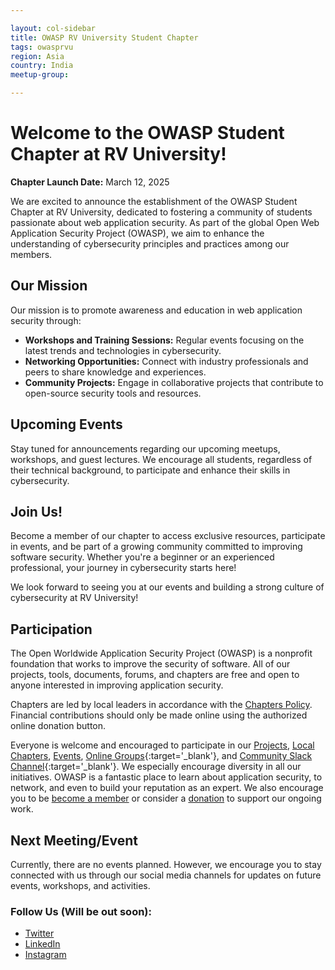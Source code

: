 ```yaml
---

layout: col-sidebar
title: OWASP RV University Student Chapter
tags: owasprvu
region: Asia
country: India
meetup-group:

---
```

# Welcome to the OWASP Student Chapter at RV University!

**Chapter Launch Date:** March 12, 2025

We are excited to announce the establishment of the OWASP Student Chapter at RV University, dedicated to fostering a community of students passionate about web application security. As part of the global Open Web Application Security Project (OWASP), we aim to enhance the understanding of cybersecurity principles and practices among our members.

## Our Mission
Our mission is to promote awareness and education in web application security through:

- **Workshops and Training Sessions:** Regular events focusing on the latest trends and technologies in cybersecurity.
- **Networking Opportunities:** Connect with industry professionals and peers to share knowledge and experiences.
- **Community Projects:** Engage in collaborative projects that contribute to open-source security tools and resources.

## Upcoming Events
Stay tuned for announcements regarding our upcoming meetups, workshops, and guest lectures. We encourage all students, regardless of their technical background, to participate and enhance their skills in cybersecurity.

## Join Us!
Become a member of our chapter to access exclusive resources, participate in events, and be part of a growing community committed to improving software security. Whether you're a beginner or an experienced professional, your journey in cybersecurity starts here!

We look forward to seeing you at our events and building a strong culture of cybersecurity at RV University!

## Participation
The Open Worldwide Application Security Project (OWASP) is a nonprofit foundation that works to improve the security of software. All of our projects, tools, documents, forums, and chapters are free and open to anyone interested in improving application security. 

Chapters are led by local leaders in accordance with the [Chapters Policy](/www-policy/operational/chapters). Financial contributions should only be made online using the authorized online donation button. 

Everyone is welcome and encouraged to participate in our [Projects](/projects/), [Local Chapters](/chapters/), [Events](/events/), [Online Groups](https://groups.google.com/a/owasp.com/){:target='_blank'}, and [Community Slack Channel](https://owasp.slack.com/){:target='_blank'}. We especially encourage diversity in all our initiatives. OWASP is a fantastic place to learn about application security, to network, and even to build your reputation as an expert. We also encourage you to be [become a member](/membership/) or consider a [donation](/donate/) to support our ongoing work.

Next Meeting/Event 
---------------------
Currently, there are no events planned. However, we encourage you to stay connected with us through our social media channels for updates on future events, workshops, and activities. 

### Follow Us (Will be out soon):
- [Twitter](#)
- [LinkedIn](#)
- [Instagram](#)

